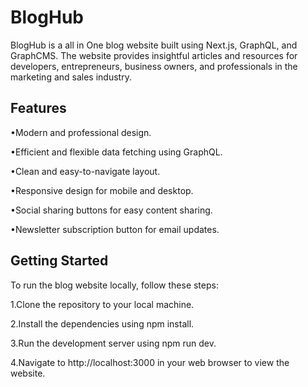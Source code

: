 # BlogHub


BlogHub is a all in One blog website built using Next.js, GraphQL, and GraphCMS. The website provides insightful articles and resources for developers, entrepreneurs, business owners, and professionals in the marketing and sales industry.  

## Features


•Modern and professional design.  

•Efficient and flexible data fetching using GraphQL.  

•Clean and easy-to-navigate layout.  

•Responsive design for mobile and desktop.  

•Social sharing buttons for easy content sharing.   

•Newsletter subscription button for email updates.  


## Getting Started


To run the blog website locally, follow these steps:


1.Clone the repository to your local machine.


2.Install the dependencies using npm install.


3.Run the development server using npm run dev.


4.Navigate to http://localhost:3000 in your web browser to view the website.


